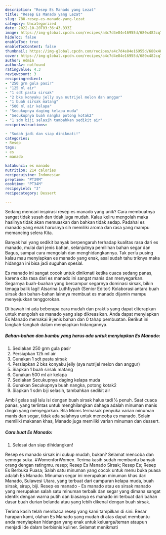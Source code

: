```yaml
---
description: "Resep Es Manado yang Lezat"
title: "Resep Es Manado yang Lezat"
slug: 780-resep-es-manado-yang-lezat
category: Uncategorized
date: 2022-10-20T03:36:43.333Z
image: https://img-global.cpcdn.com/recipes/a4c7d4e84e16955d/680x482cq70/es-manado-foto-resep-utama.jpg
hideToc: false
enableToc: true
enableTocContent: false
thumbnail: https://img-global.cpcdn.com/recipes/a4c7d4e84e16955d/680x482cq70/es-manado-foto-resep-utama.jpg
cover: https://img-global.cpcdn.com/recipes/a4c7d4e84e16955d/680x482cq70/es-manado-foto-resep-utama.jpg
author: Admin
authorAv: notfound
ratingvalue: 4.3
reviewcount: 3
recipeingredient:
- "250 grm gula pasir"
- "125 ml air"
- "1 sdt pasta sirsak"
- "2 bks konyaku jelly sya nutrijel melon dan anggur"
- "1 buah sirsak matang"
- "500 ml air kelapa"
- "Secukupnya daging kelapa muda"
- "Secukupnya buah nangka potong kotak2"
- "1 sdm biji selasih tambahkan sedikit air"
recipeinstructions:

- "Sudah jadi dan siap dinikmati!"
categories:
- Resep
tags:
- es
- manado

katakunci: es manado 
nutrition: 214 calories
recipecuisine: Indonesian
preptime: "PT39M"
cooktime: "PT34M"
recipeyield: "3"
recipecategory: Dessert

---
```





Sedang mencari inspirasi resep es manado yang unik? Cara membuatnya sangat tidak susah dan tidak juga mudah. Kalau keliru mengolah maka hasilnya tidak akan memuaskan dan bahkan tidak sedap. Padahal es manado yang enak harusnya sih memiliki aroma dan rasa yang mampu memancing selera Kita.





Banyak hal yang sedikit banyak berpengaruh terhadap kualitas rasa dari es manado, mulai dari jenis bahan, selanjutnya pemilihan bahan segar dan Bagus, sampai cara mengolah dan menghidangkannya. Tak perlu pusing kalau mau menyiapkan es manado yang enak,      asal sudah tahu triknya maka hidangan ini bisa jadi suguhan spesial.














Es manado ini sangat cocok untuk dinikmati ketika cuaca sedang panas, karena cita rasa dari es manado ini sangat manis dan menyegarkan. Segarnya buah-buahan yang bercampur segarnya dominasi sirsak, bikin tenaga balik lagi! Atsarina Luthfiyyah (Senior Editor) Kolaborasi antara buah sirsak dan bahan-bahan lainnya membuat es manado dijamin mampu menyejukkan tenggorokan.






Di bawah ini ada beberapa cara mudah dan praktis yang dapat diterapkan untuk mengolah es manado yang siap dikreasikan. Anda dapat menyiapkan Es Manado memakai 9 jenis bahan dan 0 tahap pembuatan. Berikut ini langkah-langkah dalam menyiapkan hidangannya.

<!--inarticleads1-->

##### Bahan-bahan dan bumbu yang harus ada untuk menyiapkan Es Manado:

1. Sediakan 250 grm gula pasir
1. Persiapkan 125 ml air
1. Gunakan 1 sdt pasta sirsak
1. Persiapkan 2 bks konyaku jelly (sya nutrijel melon dan anggur)
1. Siapkan 1 buah sirsak matang
1. Gunakan 500 ml air kelapa
1. Sediakan Secukupnya daging kelapa muda
1. Gunakan Secukupnya buah nangka, potong kotak2
1. Siapkan 1 sdm biji selasih, tambahkan sedikit air


Ambil gelas saji lalu isi dengan buah sirsak halus tadi ½ penuh. Saat cuaca panas, yang terlintas untuk menghilangkan dahaga adalah minuman manis dingin yang menyegarkan. Bila Moms termasuk penyuka varian minuman manis dan segar, tidak ada salahnya untuk mencoba es manado. Selain memiliki makanan khas, Manado juga memiliki varian minuman dan dessert. 

<!--inarticleads2-->

##### Cara buat Es Manado:


1. Selesai dan siap dihidangkan!

Resep es manado sirsak ini cukup mudah, bukan? Selamat mencoba dan semoga suka. #WomenforWomen. Terima kasih sudah membantu banyak orang dengan ratingmu. resep; Resep Es Manado Sirsak; Resep Es; Resep Es Berbuka Puasa; Salah satu minuman yang cocok untuk menu buka puasa adalah Es Manado. Minuman segar ini merupakan minuman khas dari Manado, Sulawesi Utara, yang terbuat dari campuran kelapa muda, buah sirsak, sirup, biji. Resep es manado - Es manado atau es sirsak manado yang merupakan salah satu minuman terbaik dan segar yang dimana sangat identik dengan warna putih dan biasanya es manado ini terbuat dari bahan dasar buah durian belanda atau yang lebih dikenal dengan buah sirsak. 

Terima kasih telah membaca resep yang kami tampilkan di sini. Besar harapan kami, olahan Es Manado yang mudah di atas dapat membantu anda menyiapkan hidangan yang enak untuk keluarga/teman ataupun menjadi ide dalam berbisnis kuliner. Selamat menikmati
